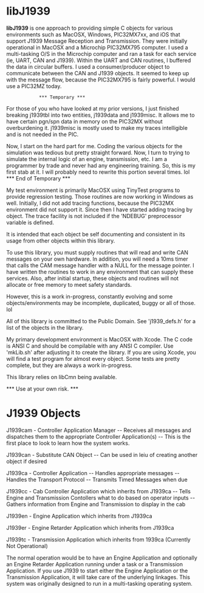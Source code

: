 
libJ1939
===============

**libJ1939** is one approach to providing simple C objects for
various environments such as MacOSX, Windows, PIC32MX7xx, and iOS
that support J1939 Message Reception and Transmission. They were
initially operational in MacOSX and a Microchip PIC32MX795
computer. I used a multi-tasking O/S in the Microchip computer
and ran a task for each service (ie, UART, CAN and J1939).
Within the UART and CAN routines, I buffered the data in circular
buffers. I used a consumer/producer object to communicate between
the CAN and J1939 objects. It seemed to keep up with the message
flow, because the PIC32MX795 is fairly powerful. I would use
a PIC32MZ today.

                *** Temporary ***
For those of you who have looked at my prior versions, I just 
finished breaking j1939tbl into two entities, j1939data and
j1939misc. It allows me to have certain pgn/spn data in memory
on the PIC32MX without overburdening it. j1939misc is mostly
used to make my traces intelligible and is not needed in the
PIC.

Now, I start on the hard part for me. Coding the various objects
for the simulation was tedious but pretty straight forward. Now,
I turn to trying to simulate the internal logic of an engine,
transmission, etc. I am a programmer by trade and never had any
engineering training. So, this is my first stab at it. I will
probably need to rewrite this portion several times. lol
                *** End of Temporary ***


My test environment is primarily MacOSX using TinyTest programs to
provide regression testing. Those routines are now working in
Windows as well. Initially, I did not add tracing functions,
because the PIC32MX environment did not support it. Since then I
have started adding tracing by object. The trace facility is not
included if the 'NDEBUG' preprocessor variable is defined.

It is intended that each object be self documenting and consistent
in its usage from other objects within this library.

To use this library, you must supply routines that will read and
write CAN messages on your own hardware. In addition, you will
need a 10ms timer that calls the CAM message handler with a NULL
for the message pointer. I have written the routines to work in
any environment that can supply these services. Also, after initial
startup, these objects and routines will not allocate or free
memory to meet safety standards.

However, this is a work in-progress, constantly evolving and some
objects/environments may be incomplete, duplicated, buggy or all
of those. lol

All of this library is committed to the Public Domain.  See 
'j1939_defs.h' for a list of the objects in the library.

My primary development environment is MacOSX with Xcode. The C code
is ANSI C and should be compilable with any ANSI C compiler. Use
'mkLib.sh' after adjusting it to create the library. If you are
using Xcode, you will find a test program for almost every object.
Some tests are pretty complete, but they are always a work in-progress.

This library relies on libCmn being available.

*** Use at your own risk. ***



J1939 Objects
===============

J1939cam    -   Controller Application Manager
                --  Receives all messages and dispatches them to the
                    appropriate Controller Application(s)
                --  This is the first place to look to learn how the
                    system works.

J1939can    -   Substitute CAN Object
                --  Can be used in leiu of creating another object if 
                    desired

J1939ca     -   Controller Application
                --  Handles appropriate messages
                --  Handles the Transport Protocol
                --  Transmits Timed Messages when due

J1939cc     -   Cab Controller Application which inherits from J1939ca
                --  Tells Engine and Transmission Contollers what to
                    do based on operator inputs
                --  Gathers information from Engine and Transmission
                    to display in the cab

J1939en     -   Engine Application which inherits from J1939ca

J1939er     -   Engine Retarder Application which inherits from J1939ca

J1939tc     -   Transmission Application which inherits from 1939ca
                (Currently Not Operational)



The normal operation would be to have an Engine Application and optionally an 
Engine Retarder Application running under a task or a Transmission Application. 
If you use J1939 to start either the Engine Application or the Transmission 
Application, it will take care of the underlying linkages. This system was
originally designed to run in a multi-tasking operating system.



